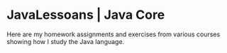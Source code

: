 # JavaLessoans | Java Core
Here are my homework assignments and exercises from various courses showing how I study the Java language.
